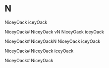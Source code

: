 # N
NiceyOack
iceyOack

NiceyOack# NiceyOack
vN
NiceyOack
iceyOack

NiceyOack# NiceyOackN
NiceyOack
iceyOack

NiceyOack# NiceyOack
iceyOack

NiceyOack# NiceyOack
